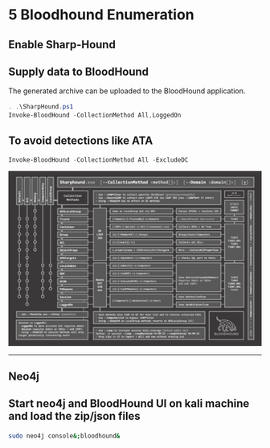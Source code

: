 # 5 Bloodhound Enumeration

## Enable Sharp-Hound

## Supply data to BloodHound

The generated archive can be uploaded to the BloodHound application.

```powershell
. .\SharpHound.ps1
Invoke-BloodHound -CollectionMethod All,LoggedOn
```

## To avoid detections like ATA

```powershell
Invoke-BloodHound -CollectionMethod All -ExcludeDC
```

![](<../../.gitbook/assets/blood hound.jpeg>)

***

## Neo4j

## Start neo4j and BloodHound UI on kali machine and load the zip/json files

```bash
sudo neo4j console&;bloodhound&
```
